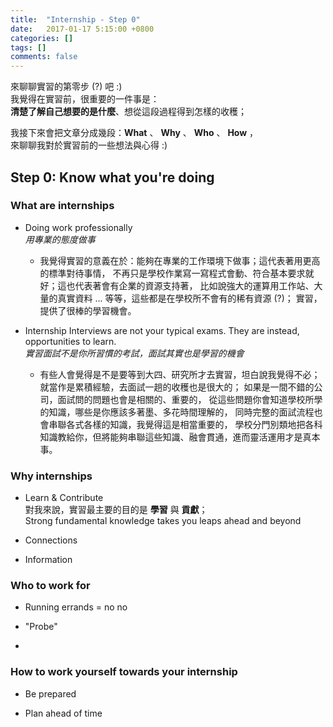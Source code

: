 ```yaml
---
title:  "Internship - Step 0"
date:   2017-01-17 5:15:00 +0800
categories: []
tags: []
comments: false
---
```


來聊聊實習的第零步 (?) 吧 :)  
我覺得在實習前，很重要的一件事是：  
**清楚了解自己想要的是什麼**、想從這段過程得到怎樣的收穫；

<!--more-->

我接下來會把文章分成幾段：**What** 、 **Why** 、 **Who** 、 **How** ，   
來聊聊我對於實習前的一些想法與心得 :)


## Step 0: Know what you're doing

### **What** are internships

- Doing work professionally  
*用專業的態度做事*  
  - 我覺得實習的意義在於：能夠在專業的工作環境下做事；這代表著用更高的標準對待事情，
  不再只是學校作業寫一寫程式會動、符合基本要求就好；這也代表著會有企業的資源支持著，
  比如說強大的運算用工作站、大量的真實資料 ... 等等，這些都是在學校所不會有的稀有資源 (?)；
  實習，提供了很棒的學習機會。

- Internship Interviews are not your typical exams. They are instead, opportunities to learn.  
*實習面試不是你所習慣的考試，面試其實也是學習的機會*
  - 有些人會覺得是不是要等到大四、研究所才去實習，坦白說我覺得不必；
  就當作是累積經驗，去面試一趟的收穫也是很大的；
  如果是一間不錯的公司，面試問的問題也會是相關的、重要的，
  從這些問題你會知道學校所學的知識，哪些是你應該多著墨、多花時間理解的，
  同時完整的面試流程也會串聯各式各樣的知識，我覺得這是相當重要的，
  學校分門別類地把各科知識教給你，但將能夠串聯這些知識、融會貫通，進而靈活運用才是真本事。


### **Why** internships

- Learn & Contribute  
對我來說，實習最主要的目的是 **學習** 與 **貢獻**；  
Strong fundamental knowledge takes you leaps ahead and beyond

- Connections

- Information


### **Who** to work for

- Running errands = no no

- "Probe"

- 


### **How** to work yourself towards your internship

- Be prepared

- Plan ahead of time
